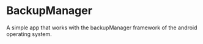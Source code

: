 # BackupManager

A simple app that works with the backupManager framework of the
android operating system.
